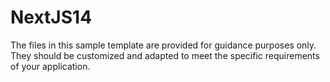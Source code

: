 # NextJS14
The files in this sample template are provided for guidance purposes only. They should be customized and adapted to meet the specific requirements of your application.
